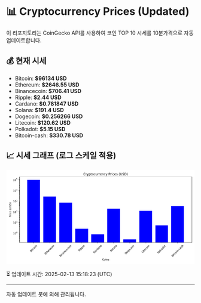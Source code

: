 
# 📊 Cryptocurrency Prices (Updated)

이 리포지토리는 CoinGecko API를 사용하여 코인 TOP 10 시세를 10분가격으로 자동 업데이트합니다.

## 💰 현재 시세
- Bitcoin: **$96134 USD**
- Ethereum: **$2646.55 USD**
- Binancecoin: **$706.41 USD**
- Ripple: **$2.44 USD**
- Cardano: **$0.781847 USD**
- Solana: **$191.4 USD**
- Dogecoin: **$0.256266 USD**
- Litecoin: **$120.62 USD**
- Polkadot: **$5.15 USD**
- Bitcoin-cash: **$330.78 USD**

## 📈 시세 그래프 (로그 스케일 적용)
![Crypto Prices](crypto_prices.png)

⏳ 업데이트 시간: 2025-02-13 15:18:23 (UTC)

---
자동 업데이트 봇에 의해 관리됩니다.
